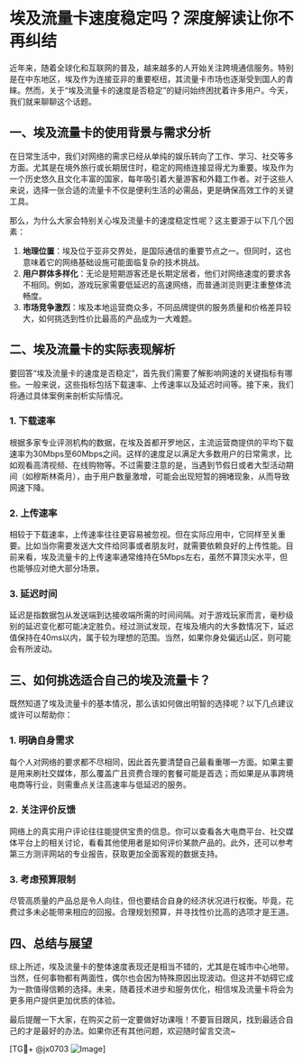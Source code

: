 # 埃及流量卡速度稳定吗？深度解读让你不再纠结

近年来，随着全球化和互联网的普及，越来越多的人开始关注跨境通信服务。特别是在中东地区，埃及作为连接亚非的重要枢纽，其流量卡市场也逐渐受到国人的青睐。然而，关于“埃及流量卡的速度是否稳定”的疑问始终困扰着许多用户。今天，我们就来聊聊这个话题。

## 一、埃及流量卡的使用背景与需求分析

在日常生活中，我们对网络的需求已经从单纯的娱乐转向了工作、学习、社交等多方面。尤其是在境外旅行或长期居住时，稳定的网络连接显得尤为重要。埃及作为一个历史悠久且文化丰富的国家，每年吸引着大量游客和外籍工作者。对于这些人来说，选择一张合适的流量卡不仅是便利生活的必需品，更是确保高效工作的关键工具。

那么，为什么大家会特别关心埃及流量卡的速度稳定性呢？这主要源于以下几个因素：
1. **地理位置**：埃及位于亚非交界处，是国际通信的重要节点之一。但同时，这也意味着它的网络基础设施可能面临复杂的技术挑战。
2. **用户群体多样化**：无论是短期游客还是长期定居者，他们对网络速度的要求各不相同。例如，游戏玩家需要低延迟的高速网络，而普通浏览则更注重整体流畅度。
3. **市场竞争激烈**：埃及本地运营商众多，不同品牌提供的服务质量和价格差异较大，如何挑选到性价比最高的产品成为一大难题。

## 二、埃及流量卡的实际表现解析

要回答“埃及流量卡的速度是否稳定”，首先我们需要了解影响网速的关键指标有哪些。一般来说，这些指标包括下载速率、上传速率以及延迟时间等。接下来，我们将通过具体案例来剖析实际情况。

### 1. 下载速率
根据多家专业评测机构的数据，在埃及首都开罗地区，主流运营商提供的平均下载速率为30Mbps至60Mbps之间。这样的速度足以满足大多数用户的日常需求，比如观看高清视频、在线购物等。不过需要注意的是，当遇到节假日或者大型活动期间（如穆斯林斋月），由于用户数量激增，可能会出现短暂的拥堵现象，从而导致网速下降。

### 2. 上传速率
相较于下载速率，上传速率往往更容易被忽视。但在实际应用中，它同样至关重要。比如当你需要发送大文件给同事或者朋友时，就需要依赖良好的上传性能。目前来看，埃及流量卡的上传速率通常维持在5Mbps左右，虽然不算顶尖水平，但也能够应对绝大部分场景。

### 3. 延迟时间
延迟是指数据包从发送端到达接收端所需的时间间隔。对于游戏玩家而言，毫秒级别的延迟变化都可能决定胜负。经过测试发现，在埃及境内的大多数情况下，延迟值保持在40ms以内，属于较为理想的范围。当然，如果你身处偏远山区，则可能会有所波动。

## 三、如何挑选适合自己的埃及流量卡？

既然知道了埃及流量卡的基本情况，那么该如何做出明智的选择呢？以下几点建议或许可以帮助你：

### 1. 明确自身需求
每个人对网络的要求都不尽相同，因此首先要清楚自己最看重哪一方面。如果主要是用来刷社交媒体，那么覆盖广且资费合理的套餐可能是首选；而如果是从事跨境电商等行业，则需重点关注高速率与低延迟的服务。

### 2. 关注评价反馈
网络上的真实用户评论往往能提供宝贵的信息。你可以查看各大电商平台、社交媒体平台上的相关讨论，看看其他使用者是如何评价某款产品的。此外，还可以参考第三方测评网站的专业报告，获取更加全面客观的数据支持。

### 3. 考虑预算限制
尽管高质量的产品总是令人向往，但也要结合自身的经济状况进行权衡。毕竟，花费过多未必能带来相应的回报。合理规划预算，并寻找性价比高的选项才是王道。

## 四、总结与展望

综上所述，埃及流量卡的整体速度表现还是相当不错的，尤其是在城市中心地带。当然，任何事物都有两面性，偶尔也会因为特殊原因出现波动。但这并不妨碍它成为一款值得信赖的选择。未来，随着技术进步和服务优化，相信埃及流量卡将会为更多用户提供更加优质的体验。

最后提醒一下大家，在购买之前一定要做好功课哦！不要盲目跟风，找到最适合自己的才是最好的办法。如果你还有其他问题，欢迎随时留言交流~

[TG💪+ @jx0703 ![Image](https://github.com/user-attachments/assets/dbca1d08-cadb-493c-b0ec-ad6f7a83f270)]
